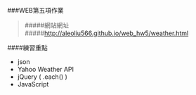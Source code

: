 ###WEB第五項作業

> #####網站網址
> #####http://aleoliu566.github.io/web_hw5/weather.html

####練習重點

- json
- Yahoo Weather API
- jQuery ( .each() )
- JavaScript